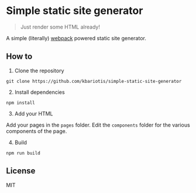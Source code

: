 # Simple static site generator

> Just render some HTML already!

A simple (literally) [webpack](https://webpack.js.org) powered static site generator.

## How to

1. Clone the repository

`git clone https://github.com/kbariotis/simple-static-site-generator`

2. Install dependencies

`npm install`

3. Add your HTML

Add your pages in the `pages` folder. Edit the `components` folder for the various components of the page.

4. Build

`npm run build`


## License
MIT
